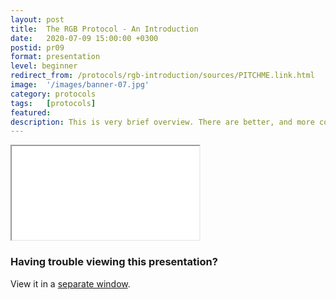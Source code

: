 ```yaml
---
layout: post
title:  The RGB Protocol - An Introduction
date:   2020-07-09 15:00:00 +0300
postid: pr09
format: presentation
level: beginner
redirect_from: /protocols/rgb-introduction/sources/PITCHME.link.html
image:  '/images/banner-07.jpg'
category: protocols
tags:   [protocols]
featured:
description: This is very brief overview. There are better, and more complete introductions out there
---
```


<iframe class="tlu-iframe" src="/images/protocols/rgb-introduction/PITCHME.html"></iframe>

### Having trouble viewing this presentation?

View it in a [separate window](/images/protocols/rgb-introduction/PITCHME.html).
